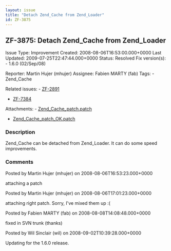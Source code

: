 ```yaml
---
layout: issue
title: "Detach Zend_Cache from Zend_Loader"
id: ZF-3875
---
```


ZF-3875: Detach Zend\_Cache from Zend\_Loader
---------------------------------------------

 Issue Type: Improvement Created: 2008-08-06T16:53:00.000+0000 Last Updated: 2009-07-25T22:47:44.000+0000 Status: Resolved Fix version(s): - 1.6.0 (02/Sep/08)
 
 Reporter:  Martin Hujer (mhujer)  Assignee:  Fabien MARTY (fab)  Tags: - Zend\_Cache
 
 Related issues: - [ZF-2891](/issues/browse/ZF-2891)
- [ZF-7384](/issues/browse/ZF-7384)
 
 Attachments: - [Zend\_Cache\_patch.patch](/issues/secure/attachment/11462/Zend_Cache_patch.patch)
- [Zend\_Cache\_patch\_OK.patch](/issues/secure/attachment/11464/Zend_Cache_patch_OK.patch)
 
### Description

Zend\_Cache can be detached from Zend\_Loader. It can do some speed improvements.

 

 

### Comments

Posted by Martin Hujer (mhujer) on 2008-08-06T16:53:23.000+0000

attaching a patch

 

 

Posted by Martin Hujer (mhujer) on 2008-08-06T17:01:23.000+0000

attaching right patch. Sorry, I've mixed them up :(

 

 

Posted by Fabien MARTY (fab) on 2008-08-08T14:08:48.000+0000

fixed in SVN trunk (thanks)

 

 

Posted by Wil Sinclair (wil) on 2008-09-02T10:39:28.000+0000

Updating for the 1.6.0 release.

 

 